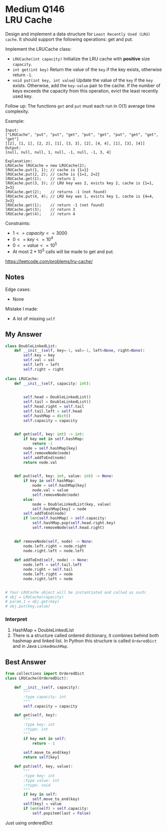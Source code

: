# Medium Q146 <br> LRU Cache

Design and implement a data structure for `Least Recently Used (LRU) cache`. It should support the following operations: get and put.

Implement the LRUCache class:
* `LRUCache(int capacity)` Initialize the LRU cache with **positive** size `capacity`.
* `int get(int key)` Return the value of the `key` if the key exists, otherwise return `-1`.
* `void put(int key, int value`) Update the value of the `key` if the `key` exists. Otherwise, add the `key-value` pair to the cache. If the number of keys exceeds the capacity from this operation, evict the least recently used key.

Follow up: The functions `get` and `put` must each run in O(1) average time complexity.

Example:
```
Input:
["LRUCache", "put", "put", "get", "put", "get", "put", "get", "get", "get"]
[[2], [1, 1], [2, 2], [1], [3, 3], [2], [4, 4], [1], [3], [4]]
Output:
[null, null, null, 1, null, -1, null, -1, 3, 4]

Explanation:
LRUCache lRUCache = new LRUCache(2);
lRUCache.put(1, 1); // cache is {1=1}
lRUCache.put(2, 2); // cache is {1=1, 2=2}
lRUCache.get(1);    // return 1
lRUCache.put(3, 3); // LRU key was 2, evicts key 2, cache is {1=1, 3=3}
lRUCache.get(2);    // returns -1 (not found)
lRUCache.put(4, 4); // LRU key was 1, evicts key 1, cache is {4=4, 3=3}
lRUCache.get(1);    // return -1 (not found)
lRUCache.get(3);    // return 3
lRUCache.get(4);    // return 4
```

Constraints:
* $1 <= capacity <= 3000$
* $0 <= key <= 10^4$
* $0 <= value <= 10^5$
* At most $2 * 10^5$ calls will be made to get and put.

https://leetcode.com/problems/lru-cache/

## Notes
Edge cases:
* None

Mistake I made:
* A lot of missing `self`

## My Answer
```Python
class DoubleLinkedList:
    def __init__(self, key=-1, val=-1, left=None, right=None):
        self.key = key
        self.val = val
        self.left = left
        self.right = right
        
class LRUCache:
    def __init__(self, capacity: int):

                
        self.head = DoubleLinkedList()
        self.tail = DoubleLinkedList()
        self.head.right = self.tail
        self.tail.left = self.head
        self.hashMap = dict()
        self.capacity = capacity
        

    def get(self, key: int) -> int:
        if key not in self.hashMap:
            return -1
        node = self.hashMap[key]
        self.removeNode(node)
        self.addToEnd(node)
        return node.val
        

    def put(self, key: int, value: int) -> None:
        if key in self.hashMap:
            node = self.hashMap[key]
            node.val = value
            self.removeNode(node)
        else:
            node = DoubleLinkedList(key, value)
            self.hashMap[key] = node
        self.addToEnd(node)
        if len(self.hashMap) > self.capacity:
            self.hashMap.pop(self.head.right.key)
            self.removeNode(self.head.right)

    
    def removeNode(self, node) -> None:
        node.left.right = node.right
        node.right.left = node.left
        
    def addToEnd(self, node) -> None:
        node.left = self.tail.left
        node.right = self.tail
        node.left.right = node
        node.right.left = node


# Your LRUCache object will be instantiated and called as such:
# obj = LRUCache(capacity)
# param_1 = obj.get(key)
# obj.put(key,value)
```

### Interpret
1. HashMap + DoubleLinkedList
2. There is a structure called ordered dictionary, it combines behind both hashmap and linked list. In Python this structure is called `OrderedDict` and in Java `LinkedHashMap`.

## Best Answer
```python
from collections import OrderedDict
class LRUCache(OrderedDict):

    def __init__(self, capacity):
        """
        :type capacity: int
        """
        self.capacity = capacity

    def get(self, key):
        """
        :type key: int
        :rtype: int
        """
        if key not in self:
            return - 1
        
        self.move_to_end(key)
        return self[key]

    def put(self, key, value):
        """
        :type key: int
        :type value: int
        :rtype: void
        """
        if key in self:
            self.move_to_end(key)
        self[key] = value
        if len(self) > self.capacity:
            self.popitem(last = False)
```
Just using orderedDict




